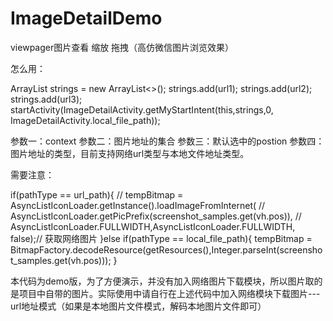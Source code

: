 # ImageDetailDemo
viewpager图片查看 缩放 拖拽（高仿微信图片浏览效果）

怎么用：

ArrayList<String> strings = new ArrayList<>();
strings.add(url1);
strings.add(url2);
strings.add(url3);
startActivity(ImageDetailActivity.getMyStartIntent(this,strings,0, ImageDetailActivity.local_file_path));

参数一：context 
参数二：图片地址的集合
参数三：默认选中的postion
参数四：图片地址的类型，目前支持网络url类型与本地文件地址类型。

需要注意：

if(pathType == url_path){
//							tempBitmap = AsyncListIconLoader.getInstance().loadImageFromInternet(
//									AsyncListIconLoader.getPicPrefix(screenshot_samples.get(vh.pos)),
//									AsyncListIconLoader.FULLWIDTH,AsyncListIconLoader.FULLWIDTH, false);// 获取网络图片
}else if(pathType == local_file_path){
	tempBitmap = BitmapFactory.decodeResource(getResources(),Integer.parseInt(screenshot_samples.get(vh.pos)));
}

本代码为demo版，为了方便演示，并没有加入网络图片下载模块，所以图片取的是项目中自带的图片。实际使用中请自行在上述代码中加入网络模块下载图片---url地址模式（如果是本地图片文件模式，解码本地图片文件即可）

